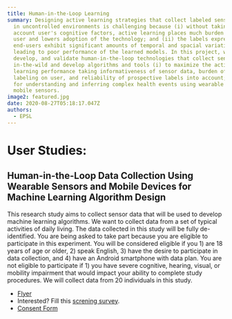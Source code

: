 ```yaml
---
title: Human-in-the-Loop Learning
summary: Designing active learning strategies that collect labeled sensor data
  in uncontrolled environments is challenging because (i) without taking into
  account user's cognitive factors, active learning places much burden on the
  user and lowers adoption of the technology; and (ii) the labels expressed by
  end-users exhibit significant amounts of temporal and spacial variations
  leading to poor performance of the learned models. In this project, we design,
  develop, and validate human-in-the-loop technologies that collect sensor data
  in-the-wild and develop algorithms and tools (i) to maximize the active
  learning performance taking informativeness of sensor data, burden of data
  labeling on user, and reliability of prospective labels into account; and (ii)
  for understanding and inferring complex health events using wearable and
  mobile sensors.
image2: featured.jpg
date: 2020-08-27T05:18:17.047Z
authors:
  - EPSL
---
```

# User Studies:
## Human-in-the-Loop Data Collection Using Wearable Sensors and Mobile Devices for Machine Learning Algorithm Design
This research study aims to collect sensor data that will be used to develop machine learning algorithms. We want to collect data from a set of typical activities of daily living. The data collected in this study will be fully de-identified. You are being asked to take part because you are eligible to participate in this experiment. You will be considered eligible if you 1) are 18 years of age or older, 2) speak English, 3) have the desire to participate in data collection, and 4) have an Android smartphone with data plan. You are not eligible to participate if 1) you have severe cognitive, hearing, visual, or mobility impairment that would impact your ability to complete study procedures. We will collect data from 20 individuals in this study.<br>
- <a href="https://ghasemzadeh.com/cps_resources/cps_flyer_aug_2023.pdf" target="_blank">Flyer</a>
- Interested? Fill this <a href="https://www.ghasemzadeh.com/cps" target="_blank">screning survey</a>.
- <a href="https://ghasemzadeh.com/cps_resources/cps_consent_aug_2023.pdf" target="_blank">Consent Form</a>

